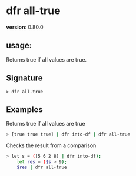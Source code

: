 # dfr all-true

**version**: 0.80.0

## **usage**:

Returns true if all values are true.

## Signature

`> dfr all-true `

## Examples

Returns true if all values are true

```bash
> [true true true] | dfr into-df | dfr all-true
```

Checks the result from a comparison

```bash
> let s = ([5 6 2 8] | dfr into-df);
    let res = ($s > 9);
    $res | dfr all-true
```

